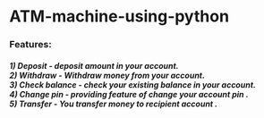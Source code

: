 # ATM-machine-using-python
<h3>Features:</h3>
<h5>1) Deposit - deposit amount in your account.<br>
2) Withdraw - Withdraw money from your account.<br>
3) Check balance - check your existing balance in your account.<br>
4) Change pin - providing feature of change your account pin .<br>
5) Transfer - You transfer money to recipient account .</h5>
